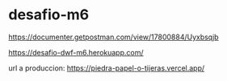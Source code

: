 # desafio-m6

https://documenter.getpostman.com/view/17800884/Uyxbsqjb

https://desafio-dwf-m6.herokuapp.com/

url a produccion: https://piedra-papel-o-tijeras.vercel.app/
